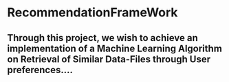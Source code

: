 # RecommendationFrameWork

  ## Through this project, we wish to achieve an implementation of a Machine Learning Algorithm on Retrieval of Similar Data-Files through  User preferences....
